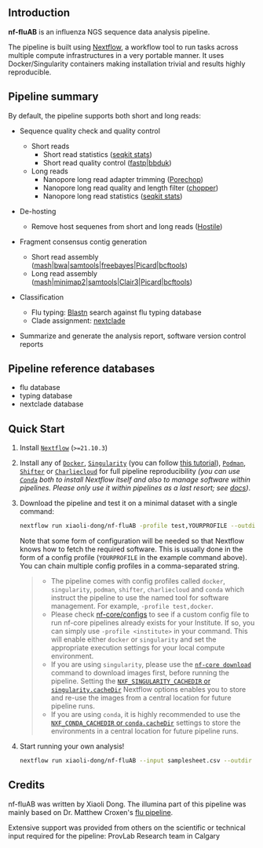 <!-- # ![nf-core/influenza](docs/images/nf-influenza_logo_light.png#gh-light-mode-only) ![nf-core/influenza](docs/images/nf-influenza_logo_dark.png#gh-dark-mode-only) -->

<!--
[![AWS CI](https://img.shields.io/badge/CI%20tests-full%20size-FF9900?labelColor=000000&logo=Amazon%20AWS)](https://nf-co.re/influenza/results)[![Cite with Zenodo](http://img.shields.io/badge/DOI-10.5281/zenodo.XXXXXXX-1073c8?labelColor=000000)](https://doi.org/10.5281/zenodo.XXXXXXX)

[![Nextflow](https://img.shields.io/badge/nextflow%20DSL2-%E2%89%A521.10.3-23aa62.svg)](https://www.nextflow.io/)
[![run with conda](http://img.shields.io/badge/run%20with-conda-3EB049?labelColor=000000&logo=anaconda)](https://docs.conda.io/en/latest/)
[![run with docker](https://img.shields.io/badge/run%20with-docker-0db7ed?labelColor=000000&logo=docker)](https://www.docker.com/)
[![run with singularity](https://img.shields.io/badge/run%20with-singularity-1d355c.svg?labelColor=000000)](https://sylabs.io/docs/)
[![Launch on Nextflow Tower](https://img.shields.io/badge/Launch%20%F0%9F%9A%80-Nextflow%20Tower-%234256e7)](https://tower.nf/launch?pipeline=https://github.com/nf-core/influenza)

[![Get help on Slack](http://img.shields.io/badge/slack-nf--core%20%23influenza-4A154B?labelColor=000000&logo=slack)](https://nfcore.slack.com/channels/influenza)[![Follow on Twitter](http://img.shields.io/badge/twitter-%40nf__core-1DA1F2?labelColor=000000&logo=twitter)](https://twitter.com/nf_core)[![Watch on YouTube](http://img.shields.io/badge/youtube-nf--core-FF0000?labelColor=000000&logo=youtube)](https://www.youtube.com/c/nf-core) -->

## Introduction

<!-- TODO nf-core: Write a 1-2 sentence summary of what data the pipeline is for and what it does -->

**nf-fluAB** is an influenza NGS sequence data analysis pipeline.

The pipeline is built using [Nextflow](https://www.nextflow.io), a workflow tool to run tasks across multiple compute infrastructures in a very portable manner. It uses Docker/Singularity containers making installation trivial and results highly reproducible. 

## Pipeline summary

<!-- TODO nf-core: Fill in short bullet-pointed list of the default steps in the pipeline -->
By default, the pipeline supports both short and long reads:

- Sequence quality check and quality control
  - Short reads
    - Short read statistics ([seqkit stats](https://bioinf.shenwei.me/seqkit/usage/#stats))
    - Short read quality control ([fastp](https://github.com/OpenGene/fastp)|[bbduk](https://github.com/BioInfoTools/BBMap/blob/master/sh/bbduk.sh))  
  - Long reads
    - Nanopore long read adapter trimming ([Porechop](https://github.com/rrwick/Porechop))
    - Nanopore long read quality and length filter ([chopper](https://github.com/wdecoster/chopper))
    - Nanopore long read statistics ([seqkit stats](https://bioinf.shenwei.me/seqkit/usage/#stats))
- De-hosting
  - Remove host sequenes from short and long reads ([Hostile](https://github.com/bede/hostile)) 
- Fragment consensus contig generation
  - Short read assembly ([mash](https://github.com/marbl/Mash)|[bwa](https://github.com/lh3/bwa)|[samtools](https://github.com/samtools/samtools)|[freebayes](https://github.com/freebayes/freebayes)|[Picard](https://github.com/broadinstitute/picard)|[bcftools](https://github.com/samtools/bcftools))
  - Long read assembly ([mash](https://github.com/marbl/Mash)|[minimap2](https://github.com/lh3/minimap2)|[samtools](https://github.com/samtools/samtools)|[Clair3](https://github.com/HKU-BAL/Clair3)|[Picard](https://github.com/broadinstitute/picard)|[bcftools](https://github.com/samtools/bcftools))

- Classification
  - Flu typing: [Blastn](https://blast.ncbi.nlm.nih.gov/doc/blast-help/downloadblastdata.html) search against flu typing database
  - Clade assignment: [nextclade](https://github.com/nextstrain/nextclade)
- Summarize and generate the analysis report, software version control reports

## Pipeline reference databases
* flu database
* typing database
* nextclade database
  

## Quick Start

1. Install [`Nextflow`](https://www.nextflow.io/docs/latest/getstarted.html#installation) (`>=21.10.3`)

2. Install any of [`Docker`](https://docs.docker.com/engine/installation/), [`Singularity`](https://www.sylabs.io/guides/3.0/user-guide/) (you can follow [this tutorial](https://singularity-tutorial.github.io/01-installation/)), [`Podman`](https://podman.io/), [`Shifter`](https://nersc.gitlab.io/development/shifter/how-to-use/) or [`Charliecloud`](https://hpc.github.io/charliecloud/) for full pipeline reproducibility _(you can use [`Conda`](https://conda.io/miniconda.html) both to install Nextflow itself and also to manage software within pipelines. Please only use it within pipelines as a last resort; see [docs](https://nf-co.re/usage/configuration#basic-configuration-profiles))_.

3. Download the pipeline and test it on a minimal dataset with a single command:

   ```bash
   nextflow run xiaoli-dong/nf-fluAB -profile test,YOURPROFILE --outdir <OUTDIR>
   ```

   Note that some form of configuration will be needed so that Nextflow knows how to fetch the required software. This is usually done in the form of a config profile (`YOURPROFILE` in the example command above). You can chain multiple config profiles in a comma-separated string.

   > - The pipeline comes with config profiles called `docker`, `singularity`, `podman`, `shifter`, `charliecloud` and `conda` which instruct the pipeline to use the named tool for software management. For example, `-profile test,docker`.
   > - Please check [nf-core/configs](https://github.com/nf-core/configs#documentation) to see if a custom config file to run nf-core pipelines already exists for your Institute. If so, you can simply use `-profile <institute>` in your command. This will enable either `docker` or `singularity` and set the appropriate execution settings for your local compute environment.
   > - If you are using `singularity`, please use the [`nf-core download`](https://nf-co.re/tools/#downloading-pipelines-for-offline-use) command to download images first, before running the pipeline. Setting the [`NXF_SINGULARITY_CACHEDIR` or `singularity.cacheDir`](https://www.nextflow.io/docs/latest/singularity.html?#singularity-docker-hub) Nextflow options enables you to store and re-use the images from a central location for future pipeline runs.
   > - If you are using `conda`, it is highly recommended to use the [`NXF_CONDA_CACHEDIR` or `conda.cacheDir`](https://www.nextflow.io/docs/latest/conda.html) settings to store the environments in a central location for future pipeline runs.

4. Start running your own analysis!

   <!-- TODO nf-core: Update the example "typical command" below used to run the pipeline -->

   ```bash
   nextflow run xiaoli-dong/nf-fluAB --input samplesheet.csv --outdir <OUTDIR> -profile <docker/singularity/podman/shifter/charliecloud/conda/institute>
   ```

## Credits

nf-fluAB was written by Xiaoli Dong. The illumina part of this pipeline was mainly based on Dr. Matthew Croxen's [flu pipeline]().

Extensive support was provided from others on the scientific or technical input required for the pipeline: ProvLab Research team in Calgary

<!-- TODO nf-core: If applicable, make list of people who have also contributed -->
<!-- 
## Contributions and Support

If you would like to contribute to this pipeline, please see the [contributing guidelines](.github/CONTRIBUTING.md).

For further information or help, don't hesitate to get in touch on the [Slack `#influenza` channel](https://nfcore.slack.com/channels/influenza) (you can join with [this invite](https://nf-co.re/join/slack)).
-->
<!--
## Citations
-->
<!-- TODO nf-core: Add citation for pipeline after first release. Uncomment lines below and update Zenodo doi and badge at the top of this file. -->
<!-- If you use  nf-core/influenza for your analysis, please cite it using the following doi: [10.5281/zenodo.XXXXXX](https://doi.org/10.5281/zenodo.XXXXXX) -->

<!-- TODO nf-core: Add bibliography of tools and data used in your pipeline -->
<!--
An extensive list of references for the tools used by the pipeline can be found in the [`CITATIONS.md`](CITATIONS.md) file.

You can cite the `nf-core` publication as follows:
-->
<!--
> **The nf-core framework for community-curated bioinformatics pipelines.**
>
> Philip Ewels, Alexander Peltzer, Sven Fillinger, Harshil Patel, Johannes Alneberg, Andreas Wilm, Maxime Ulysse Garcia, Paolo Di Tommaso & Sven Nahnsen.
>
> _Nat Biotechnol._ 2020 Feb 13. doi: [10.1038/s41587-020-0439-x](https://dx.doi.org/10.1038/s41587-020-0439-x).

-->
